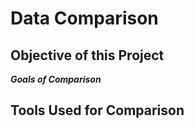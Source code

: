 # Data Comparison

## Objective of this Project
***Goals of Comparison***
## Tools Used for Comparison
